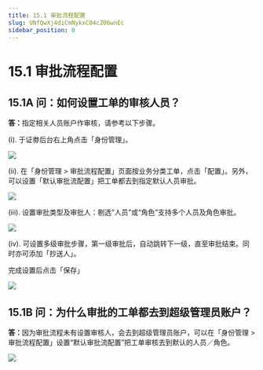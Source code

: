 ```yaml
---
title: 15.1 审批流程配置
slug: UNfQwXj4diCmNykxC04cZ06wnEc
sidebar_position: 0
---
```



# 15.1 审批流程配置

## 15.1A 问：如何设置工单的审核人员？

<b>答：</b>指定相关人员账户作审核，请参考以下步骤。

(i). 于证劵后台右上角点击「身份管理」。

<img src="/assets/NLNAbdg80o4aWix3BM7ceIc7nhg.png" src-width="2558" src-height="392" align="center"/>

(ii). 在「身份管理 &gt; 审批流程配置」页面按业务分类工单，点击「配置」。另外，可以设置「默认审批流配置」把工单都去到指定默认人员审批。

<img src="/assets/S8GBbFWMYoWfxExtGEQc1Cvinvb.png" src-width="2554" src-height="670" align="center"/>

(iii). 设置审批类型及审批人：剔选“人员”或“角色”支持多个人员及角色审批。

<img src="/assets/DK0kbtofOo3Ubmxu4DycnuFpn2g.png" src-width="2546" src-height="900" align="center"/>

(iv). 可设置多级审批步骤，第一级审批后，自动跳转下一级，直至审批结束。同时亦可添加「抄送人」。

完成设置后点击「保存」

<img src="/assets/NVn3blEsAog4r9x9bKscgf7vn8f.png" src-width="848" src-height="948" align="center"/>

## 15.1B 问：为什么审批的工单都去到超级管理员账户？

<b>答：</b>因为审批流程未有设置审核人，会去到超级管理员账户，可以在「身份管理 &gt; 审批流程配置」设置“默认审批流配置”把工单审核去到默认的人员／角色。

<img src="/assets/Ld7eb2ApEoU4MqxRZsTck49NnBc.png" src-width="2554" src-height="670" align="center"/>

